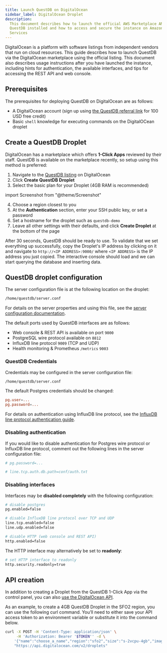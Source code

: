 ```yaml
---
title: Launch QuestDB on DigitalOcean
sidebar_label: DigitalOcean Droplet
description:
  This document describes how to launch the official AWS Marketplace AMI with
  QuestDB installed and how to access and secure the instance on Amazon Web
  Services
---
```


DigitalOcean is a platform with software listings from independent vendors that
run on cloud resources. This guide describes how to launch QuestDB via the
DigitalOcean marketplace using the official listing. This document also
describes usage instructions after you have launched the instance, including
hints for authentication, the available interfaces, and tips for accessing the
REST API and web console.

## Prerequisites

The prerequisites for deploying QuestDB on DigitalOcean are as follows:

- A DigitalOcean account (sign up using
  [the QuestDB referral link](https://m.do.co/c/50d6b551562b) for 100 USD free
  credit)
- Basic `shell` knowledge for executing commands on the DigitalOCean droplet

## Create a QuestDB Droplet

DigitalOcean has a marketplace which offers **1-Click Apps** reviewed by their
staff. QuestDB is available on the marketplace recently, so setup using this
method is preferred:

1. Navigate to the
   [QuestDB listing](https://marketplace.digitalocean.com/apps/questdb?refcode=50d6b551562b)
   on DigitalOcean
2. Click **Create QuestDB Droplet**
3. Select the basic plan for your Droplet (4GB RAM is recommended)

import Screenshot from "@theme/Screenshot"

<Screenshot
  alt="Choosing the RAM and CPU capacity for a QuestDB DigitalOcean Droplet"
  height={591}
  src="/img/tutorial/2021-07-09/choosing-droplet.png"
  width={770}
/>

4. Choose a region closest to you
5. At the **Authentication** section, enter your SSH public key, or set a
   password
6. Set a hostname for the droplet such as `questdb-demo`
7. Leave all other settings with their defaults, and click **Create Droplet** at
   the bottom of the page

<Screenshot
  alt="Finalizing the creation step of a DigitalOcean Droplet running QuestDB"
  height={591}
  src="/img/tutorial/2021-07-09/questdb-droplet.png"
  width={770}
/>

After 30 seconds, QuestDB should be ready to use. To validate that we set
everything up successfully, copy the Droplet's IP address by clicking on it and
navigate to `http://<IP ADDRESS>:9000/` where `<IP ADDRESS>` is the IP address
you just copied. The interactive console should load and we can start querying
the database and inserting data.

## QuestDB droplet configuration

The server configuration file is at the following location on the droplet:

```bash
/home/questdb/server.conf
```

For details on the server properties and using this file, see the
[server configuration documentation](https://questdb.io/docs/reference/configuration).

The default ports used by QuestDB interfaces are as follows:

- Web console &amp; REST API is available on port `9000`
- PostgreSQL wire protocol available on `8812`
- InfluxDB line protocol `9009` (TCP and UDP)
- Health monitoring &amp; Prometheus `/metrics` `9003`

### QuestDB Credentials

Credentials may be configured in the server configuration file:

```bash
/home/questdb/server.conf
```

The default Postgres credentials should be changed:

```conf
pg.user=...
pg.password=...
```

For details on authentication using InfluxDB line protocol, see the
[InfluxDB line protocol authentication guide](https://questdb.io/docs/develop/authenticate).

### Disabling authentication

If you would like to disable authentication for Postgres wire protocol or
InfluxDB line protocol, comment out the following lines in the server
configuration file:

```bash title="/home/questdb/server.conf"
# pg.password=...

# line.tcp.auth.db.path=conf/auth.txt
```

### Disabling interfaces

Interfaces may be **disabled completely** with the following configuration:

```bash title="/home/questdb/server.conf"
# disable postgres
pg.enabled=false

# disable InfluxDB line protocol over TCP and UDP
line.tcp.enabled=false
line.udp.enabled=false

# disable HTTP (web console and REST API)
http.enabled=false
```

The HTTP interface may alternatively be set to **readonly**:

```bash title="/home/questdb/server.conf"
# set HTTP interface to readonly
http.security.readonly=true
```

## API creation

In addition to creating a Droplet from the QuestDB 1-Click App via the control
panel, you can also
[use the DigitalOcean API](https://digitalocean.com/docs/api).

As an example, to create a 4GB QuestDB Droplet in the SFO2 region, you can use
the following curl command. You’ll need to either save your API access token to
an environment variable or substitute it into the command below.

```bash
curl -X POST -H 'Content-Type: application/json' \
     -H 'Authorization: Bearer '$TOKEN'' -d \
    '{"name":"choose_a_name","region":"sfo2","size":"s-2vcpu-4gb","image":"questdb-20-04"}' \
    "https://api.digitalocean.com/v2/droplets"
```
